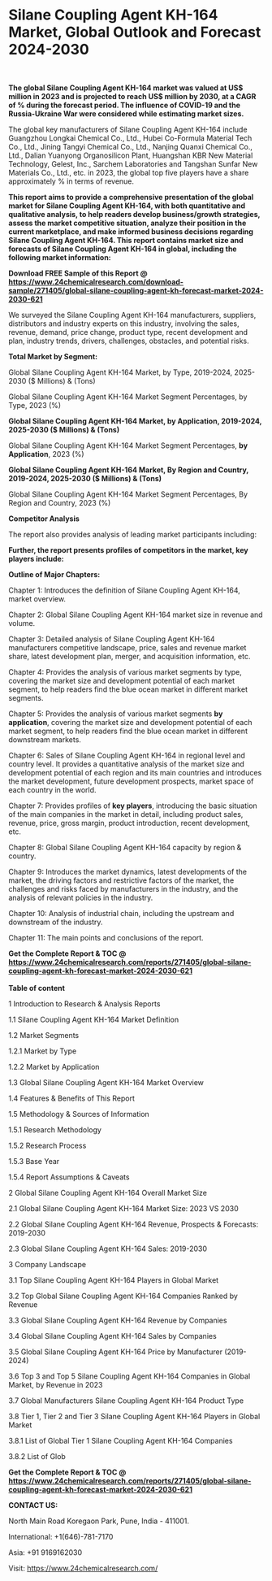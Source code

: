 <h1>Silane Coupling Agent KH-164 Market, Global Outlook and Forecast 2024-2030</h1><br/><p><strong>The global Silane Coupling Agent KH-164 market was valued at US$ million in 2023 and is projected to reach US$ million by 2030, at a <strong>CAGR</strong> of % during the forecast period. The influence of COVID-19 and the Russia-Ukraine War were considered while estimating market sizes.</strong></p><p>The global key manufacturers of Silane Coupling Agent KH-164 include Guangzhou Longkai Chemical Co., Ltd., Hubei Co-Formula Material Tech Co., Ltd., Jining Tangyi Chemical Co., Ltd., Nanjing Quanxi Chemical Co., Ltd., Dalian Yuanyong Organosilicon Plant, Huangshan KBR New Material Technology, Gelest, Inc., Sarchem Laboratories and Tangshan Sunfar New Materials Co., Ltd., etc. in 2023, the global top five players have a share approximately % in terms of revenue.</p><p><strong>This report aims to provide a comprehensive presentation of the global market for Silane Coupling Agent KH-164, with both quantitative and qualitative analysis, to help readers develop business/growth strategies, assess the market competitive situation, analyze their position in the current marketplace, and make informed business decisions regarding Silane Coupling Agent KH-164. This report contains market size and forecasts of Silane Coupling Agent KH-164 in global, including the following market information:</strong></p><div><b>Download FREE Sample of this Report @ <a href="https://www.24chemicalresearch.com/download-sample/271405/global-silane-coupling-agent-kh-forecast-market-2024-2030-621">https://www.24chemicalresearch.com/download-sample/271405/global-silane-coupling-agent-kh-forecast-market-2024-2030-621</a></b></div><p>We surveyed the Silane Coupling Agent KH-164 manufacturers, suppliers, distributors and industry experts on this industry, involving the sales, revenue, demand, price change, product type, recent development and plan, industry trends, drivers, challenges, obstacles, and potential risks.</p><p><strong>Total Market by Segment:</strong></p><p>Global Silane Coupling Agent KH-164 Market, by Type, 2019-2024, 2025-2030 ($ Millions) & (Tons)</p><p>Global Silane Coupling Agent KH-164 Market Segment Percentages, by Type, 2023 (%)</p><p><strong>Global Silane Coupling Agent KH-164 Market, <strong>by Application</strong>, 2019-2024, 2025-2030 ($ Millions) & (Tons)</strong></p><p>Global Silane Coupling Agent KH-164 Market Segment Percentages, <strong>by Application</strong>, 2023 (%)</p><p><strong>Global Silane Coupling Agent KH-164 Market, By Region and Country, 2019-2024, 2025-2030 ($ Millions) & (Tons)</strong></p><p>Global Silane Coupling Agent KH-164 Market Segment Percentages, By Region and Country, 2023 (%)</p><p><strong>Competitor Analysis</strong></p><p>The report also provides analysis of leading market participants including:</p><p><strong>Further, the report presents profiles of competitors in the market, <strong>key players</strong> include:</strong></p><p><strong>Outline of Major Chapters:</strong></p><p>Chapter 1: Introduces the definition of Silane Coupling Agent KH-164, market overview.</p><p>Chapter 2: Global Silane Coupling Agent KH-164 market size in revenue and volume.</p><p>Chapter 3: Detailed analysis of Silane Coupling Agent KH-164 manufacturers competitive landscape, price, sales and revenue market share, latest development plan, merger, and acquisition information, etc.</p><p>Chapter 4: Provides the analysis of various market segments by type, covering the market size and development potential of each market segment, to help readers find the blue ocean market in different market segments.</p><p>Chapter 5: Provides the analysis of various market segments <strong>by application</strong>, covering the market size and development potential of each market segment, to help readers find the blue ocean market in different downstream markets.</p><p>Chapter 6: Sales of Silane Coupling Agent KH-164 in regional level and country level. It provides a quantitative analysis of the market size and development potential of each region and its main countries and introduces the market development, future development prospects, market space of each country in the world.</p><p>Chapter 7: Provides profiles of <strong>key players</strong>, introducing the basic situation of the main companies in the market in detail, including product sales, revenue, price, gross margin, product introduction, recent development, etc.</p><p>Chapter 8: Global Silane Coupling Agent KH-164 capacity by region & country.</p><p>Chapter 9: Introduces the market dynamics, latest developments of the market, the driving factors and restrictive factors of the market, the challenges and risks faced by manufacturers in the industry, and the analysis of relevant policies in the industry.</p><p>Chapter 10: Analysis of industrial chain, including the upstream and downstream of the industry.</p><p>Chapter 11: The main points and conclusions of the report.</p><div><b>Get the Complete Report & TOC @ <a href="https://www.24chemicalresearch.com/reports/271405/global-silane-coupling-agent-kh-forecast-market-2024-2030-621">https://www.24chemicalresearch.com/reports/271405/global-silane-coupling-agent-kh-forecast-market-2024-2030-621</a></b></div><br><b>Table of content</b><p>1 Introduction to Research & Analysis Reports<br />
 
  1.1 Silane Coupling Agent KH-164 Market Definition<br />
 
  1.2 Market Segments<br />
 
  1.2.1 Market by Type<br />
 
  1.2.2 Market by Application<br />
 
  1.3 Global Silane Coupling Agent KH-164 Market Overview<br />
 
  1.4 Features & Benefits of This Report<br />
 
  1.5 Methodology & Sources of Information<br />
 
  1.5.1 Research Methodology<br />
 
  1.5.2 Research Process<br />
 
  1.5.3 Base Year<br />
 
  1.5.4 Report Assumptions & Caveats<br />
 
 2 Global Silane Coupling Agent KH-164 Overall Market Size<br />
 
  2.1 Global Silane Coupling Agent KH-164 Market Size: 2023 VS 2030<br />
 
  2.2 Global Silane Coupling Agent KH-164 Revenue, Prospects & Forecasts: 2019-2030<br />
 
  2.3 Global Silane Coupling Agent KH-164 Sales: 2019-2030<br />
 
 3 Company Landscape<br />
 
  3.1 Top Silane Coupling Agent KH-164 Players in Global Market<br />
 
  3.2 Top Global Silane Coupling Agent KH-164 Companies Ranked by Revenue<br />
 
  3.3 Global Silane Coupling Agent KH-164 Revenue by Companies<br />
 
  3.4 Global Silane Coupling Agent KH-164 Sales by Companies<br />
 
  3.5 Global Silane Coupling Agent KH-164 Price by Manufacturer (2019-2024)<br />
 
  3.6 Top 3 and Top 5 Silane Coupling Agent KH-164 Companies in Global Market, by Revenue in 2023<br />
 
  3.7 Global Manufacturers Silane Coupling Agent KH-164 Product Type<br />
 
  3.8 Tier 1, Tier 2 and Tier 3 Silane Coupling Agent KH-164 Players in Global Market<br />
 
  3.8.1 List of Global Tier 1 Silane Coupling Agent KH-164 Companies<br />
 
  3.8.2 List of Glob<br><div><b>Get the Complete Report & TOC @ <a href="https://www.24chemicalresearch.com/reports/271405/global-silane-coupling-agent-kh-forecast-market-2024-2030-621">https://www.24chemicalresearch.com/reports/271405/global-silane-coupling-agent-kh-forecast-market-2024-2030-621</a></b></div></p>
 
 <b>CONTACT US:</b><br>
 
 North Main Road Koregaon Park, Pune, India - 411001.<br/>
 
 International: +1(646)-781-7170<br/>
 
 Asia: +91 9169162030<br/>
 
 Visit: <a href="https://www.24chemicalresearch.com/">https://www.24chemicalresearch.com/</a>
 
 <br>